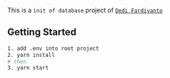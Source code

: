 This is a `init of database` project of [`Dedi Fardiyanto`]((https://dedi.asia))

## Getting Started

```bash
1. add .env into root project
2. yarn install
# then
3. yarn start
```
